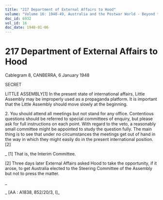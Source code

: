 ```yaml
---
title: "217 Department of External Affairs to Hood"
volume: "Volume 16: 1948-49, Australia and the Postwar World - Beyond the Region"
doc_id: 6932
vol_id: 16
doc_date: 1948-01-06
---
```


# 217 Department of External Affairs to Hood

Cablegram 8, CANBERRA, 6 January 1948

SECRET

LITTLE ASSEMBLY[1] In the present state of international affairs, Little Assembly may be improperly used as a propaganda platform. It is important that the Little Assembly should move slowly at the beginning.

2\. You should attend all meetings but not stand for any office. Contentious questions should be referred to special committees of enquiry, but please ask for full instructions on each point. With regard to the veto, a reasonably small committee might be appointed to study the question fully. The main thing is to see that under no circumstances the meetings get out of hand in the way in which they might easily do in the present international position.[2]

_ [1] That is, the Interim Committee.

[2] Three days later External Affairs asked Hood to take the opportunity, if it arose, to get Australia elected to the Steering Committee of the Assembly but not to press the matter.

_

_ [AA : A1838, 852/20/3, I]_
